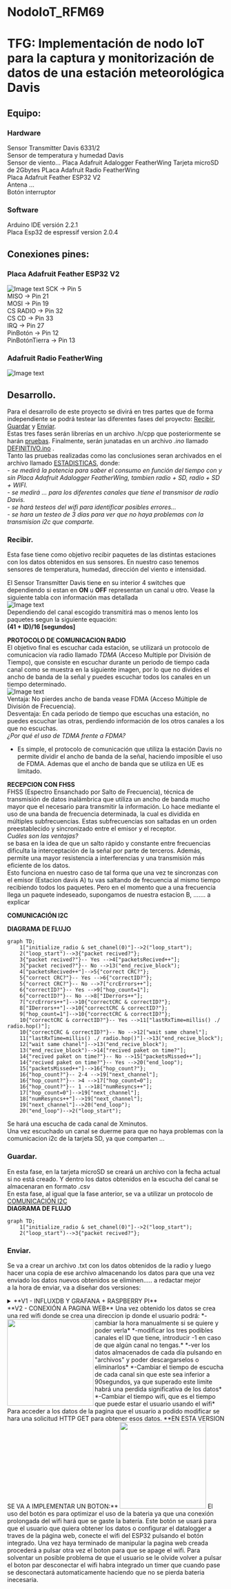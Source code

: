 # NodoIoT_RFM69
# TFG: Implementación de nodo IoT para la captura y monitorización de datos de una estación meteorológica Davis
## Equipo:
### Hardware
Sensor Transmitter Davis 6331/2  
Sensor de temperatura y humedad Davis  
Sensor de viento...
Placa Adafruit Adalogger FeatherWing 
Tarjeta microSD de 2Gbytes
PLaca Adafruit Radio FeatherWing  
Placa Adafruit Feather ESP32 V2  
Antena ...  
Botón interruptor  
### Software  
Arduino IDE versión 2.2.1  
Placa Esp32 de espressif version 2.0.4  
## Conexiones pines:



### Placa Adafruit Feather ESP32 V2
![Image text](https://github.com/DaniAntolin/TFG_DANI_ANTO/blob/main/FOTOS/Adafruit_ESP32_Feather_V2_Pinout.png)
SCK -> Pin 5  
MISO -> Pin 21  
MOSI -> Pin 19   
CS RADIO -> Pin 32  
CS CD -> Pin 33  
IRQ -> Pin 27  
PinBotón -> Pin 12  
PinBotónTierra -> Pin 13  
### Adafruit Radio FeatherWing  
![Image text](https://github.com/DaniAntolin/NodoIoT_RFM69/blob/V1.0/imagenes/imagenes/adafruit_products_Adafruit_ESP32_Feather_V2_Pinout.png)
## Desarrollo.  
Para el desarrollo de este proyecto se divirá en tres partes que de forma independiente se podrá testear las diferentes fases del proyecto: [Recibir](https://github.com/DaniAntolin/TFG_DANI_ANTO/tree/main/LIBRERIAS/RECIBIR), [Guardar](https://github.com/DaniAntolin/TFG_DANI_ANTO/tree/main/LIBRERIAS/GUARDAR) y [Enviar](https://github.com/DaniAntolin/TFG_DANI_ANTO/tree/main/LIBRERIAS/ENVIAR).  
Estas tres fases serán librerías en un archivo .h/cpp que posteriormente se harán [pruebas](https://github.com/DaniAntolin/TFG_DANI_ANTO/tree/main/PRUEBAS).
Finalmente, serán junatadas en un archivo   *.ino* llamado [DEFINITIVO.ino](https://github.com/DaniAntolin/TFG_DANI_ANTO/tree/main/DEFINITIVO) .  
Tanto las pruebas realizadas como las conclusiones seran archivados en el archivo llamado [ESTADISTICAS](https://github.com/DaniAntolin/TFG_DANI_ANTO/tree/main/ESTADISTICAS), donde:  
*- se medirá la potencia para saber el consumo en función del tiempo con y sin Placa Adafruit Adalogger FeatherWing, tambien radio + SD, radio + SD + WIFI.*  
*- se medirá ... para los diferentes canales que tiene el transmisor de radio Davis.*  
*- se hará testeos del wifi para identificar posibles errores...*  
*- se hara un testeo de 3 dias para ver que no haya problemas con la transmision i2c que comparte.*  

### Recibir.
Esta fase tiene como objetivo recibir paquetes de las distintas estaciones con los datos obtenidos en sus sensores. En nuestro caso tenemos sensores de temperatura, humedad, dirección del viento e intensidad.  

El Sensor Transmitter Davis tiene en su interior 4 switches que dependiendo si estan en **ON** u **OFF** representan un canal u otro. Vease la siguiente tabla con información mas detallada  
![Image text](https://github.com/DaniAntolin/TFG_DANI_ANTO/blob/main/FOTOS/tablaIDsRadio.JPG)  
Dependiendo del canal escogido transmitirá mas o menos lento los paquetes segun la siguiente equación:  
**(41 + ID)/16 [segundos]**  

**PROTOCOLO DE COMUNICACION RADIO**  
El objetivo final es escuchar cada estación, se utilizará un protocolo de comunicacion vía radio llamado *TDMA* (Acceso Multiple por División de Tiempo), que consiste en escuchar durante un periodo de tiempo cada canal como se muestra en la siguiente imagen, por lo que no divides el ancho de banda de la señal y puedes escuchar todos los canales en un tiempo determinado.  
![Image text](https://github.com/DaniAntolin/TFG_DANI_ANTO/blob/main/FOTOS/TDMA.jpg)  
Ventaja:        No pierdes ancho de banda vease FDMA (Acceso Múltiple de División de Frecuencia).   
Desventaja:     En cada periodo de tiempo que escuchas una estación, no puedes escuchar las otras, perdiendo información de los otros canales a los que no escuchas.  
*¿Por qué el uso de TDMA frente a FDMA?*  
- Es simple, el protocolo de comunicación que utiliza la estación Davis no permite dividir el ancho de banda de la señal, haciendo imposible el uso de FDMA. Ademas que el ancho de banda que se utiliza en UE es limitado.  

**RECEPCION CON FHSS**  
FHSS (Espectro Ensanchado por Salto de Frecuencia), técnica de transmisión de datos inalámbrica que utiliza un ancho de banda mucho mayor que el necesario para transmitir la información. Lo hace mediante el uso de una banda de frecuencia determinada, la cual es dividida en múltiples subfrecuencias. Estas subfrecuencias son saltadas en un orden preestablecido y sincronizado entre el emisor y el receptor.  
*Cuáles son las ventajas?*  
se basa en la idea de que un salto rápido y constante entre frecuencias dificulta la interceptación de la señal por parte de terceros. Además, permite una mayor resistencia a interferencias y una transmisión más eficiente de los datos.  
Esto funciona en nuestro caso de tal forma que una vez te sincronzas con el emisor (Estacion davis A) tu vas saltando de frecuencia al mismo tiempo recibiendo todos los paquetes. Pero en el momento que a una frecuencia llega un paquete indeseado, supongamos de nuestra estacion B, ....... a explicar  

<a name="COMUNICACIONI2C"></a>
**COMUNICACIÓN I2C**

**DIAGRAMA DE FLUJO**
```mermaid
graph TD;
    1["initialize_radio & set_chanel(0)"]-->2("loop_start");
    2("loop_start")-->3{"packet recived?"};
    3{"packet recived?"}-- Yes -->4["packetsRecived++"];
    3{"packet recived?"}-- No -->13("end_recive_block");
    4["packetsRecived++"]-->5{"correct CRC?"};
    5{"correct CRC?"}-- Yes -->6{"correctID?"};
    5{"correct CRC?"}-- No -->7["crcErrors++"];
    6{"correctID?"}-- Yes -->9["hop_count=1"];
    6{"correctID?"}-- No -->8["IDerrors++"];
    7["crcErrors++"]-->10{"correctCRC & correctID?"};
    8["IDerrors++"]-->10{"correctCRC & correctID?"};
    9["hop_count=1"]-->10{"correctCRC & correctID?"};
    10{"correctCRC & correctID?"}-- Yes -->11["lastRxTime=millis() ./ radio.hop()"];
    10{"correctCRC & correctID?"}-- No -->12["wait same chanel"];
    11["lastRxTime=millis() ./ radio.hop()"]-->13("end_recive_block");
    12["wait same chanel"]-->13("end_recive_block");
    13("end_recive_block")-->14["recived paket on time?"];
    14{"recived paket on time?"}-- No -->15["packetsMissed++"];
    14{"recived paket on time?"}-- Yes -->20("end_loop");
    15["packetsMissed++"]-->16{"hop_count?"};
    16{"hop_count?"}-- 2-4 -->19["next_channel"];
    16{"hop_count?"}-- >4 -->17["hop_count=0"];
    16{"hop_count?"}-- 1 -->18["numResyncs++"];
    17["hop_count=0"]-->19["next_channel"];
    18["numResyncs++"]-->19["next_channel"];
    19["next_channel"]-->20("end_loop");
    20("end_loop")-->2("loop_start");
```

Se hará una escucha de cada canal de Xminutos.  
Una vez escuchado un canal se duerme para que no haya problemas con la comunicacion i2c de la tarjeta SD, ya que comparten ...  
### Guardar.
En esta fase, en la tarjeta microSD se creará un archivo con la fecha actual si no está creado. Y dentro los datos obtenidos en la escucha del canal se almacenaran en formato .csv  
En esta fase, al igual que la fase anterior, se va a utilizar un protocolo de [COMUNICACIÓN I2C](#COMUNICACIONI2C)  
**DIAGRAMA DE FLUJO**  
```mermaid
graph TD;
    1["initialize_radio & set_chanel(0)"]-->2("loop_start");
    2("loop_start")-->3{"packet recived?"};
```
### Enviar.
Se va a crear un archivo .txt con los datos obtenidos de la radio y luego hacer una copia de ese archivo almacenando los datos para que una vez enviado los datos nuevos obtenidos se eliminen..... a redactar mejor   
a la hora de enviar, va a diseñar dos versiones: 
<details>
<summary>**V1 - INFLUXDB Y GRAFANA + RASPBERRY PI**</summary>  
Mediante una Raspberry pi se creará un punto de acceso. Este punto de acceso servirá para comectarse desde el datalogger. Cada vez que termine de guardar, se intentará conectar al punto de acceso. Una vez conectada se actualizará la hora, se hará una conexión http con solicitud get para obtener la información de la pagina influxdb en el puerto 5000. los datos obtenidos, que son: ..... se guardaran en el archivo variables.txt  
En el puerto 3000 se graficaran con grafana los datos obtenidos de las distintas estaciones.  
</details>
**V2 - CONEXIÓN A PAGINA WEB**  
Una vez obtenido los datos se crea una red wifi donde se crea una direccion ip donde el usuario podrá:  
<img src="https://github.com/DaniAntolin/TFG_DANI_ANTO/blob/main/FOTOS/webV1.png" align="left" width="200" />   
*-cambiar la hora manualmente si se quiere y poder verla*  
*-modificar los tres podibles canales el ID que tiene, introducir -1 en caso de que algún canal no tengas.*  
*-ver los datos almacenados de cada día pulsando en "archivos" y poder descargarselos o eliminarlos*  
*-Cambiar el tiempo de escucha de cada canal sin que este sea inferior a 90segundos, ya que superado este limite habrá una perdida significativa de los datos*  
*-Cambiar el tiempo wifi, que es el tiempo que puede estar el usuario usando el wifi*  
<br clear="left"/>
Para acceder a los datos de la pagina que el usuario a podido modificar se hara una solicitud HTTP GET para obtener esos datos.   
**EN ESTA VERSION SE VA A IMPLEMENTAR UN BOTON:**  
<img src="https://github.com/DaniAntolin/TFG_DANI_ANTO/blob/main/FOTOS/NodoIoT_BOTON_2.jpg" width="200" />   
El uso del botón es para optimizar el uso de la bateria ya que una conexión prolongada del wifi hará que se gaste la batería.   
Este botón se usará para que el usuario que quiera obtener los datos o configurar el datalogger a traves de la página web, conecte el wifi del ESP32 pulsando el botón integrado.  
Una vez haya terminado de manipular la pagina web creada procederá a pulsar otra vez el boton para que se apage el wifi.  
Para solventar un posible problema de que el usuario se le olvide volver a pulsar el boton par desconectar el wifi habra integrado un timer que cuando pase se desconectará automaticamente haciendo que no se pierda bateria inecesaria.  
